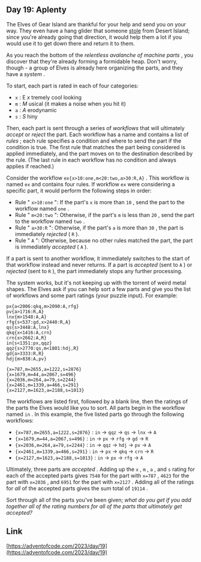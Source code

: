 ## Day 19: Aplenty

The Elves of Gear Island are thankful for your help and send you on your way. They even have a hang glider that someone [stole](9) from Desert Island; since you're already going that direction, it would help them a lot if you would use it to get down there and return it to them.

As you reach the bottom of the _relentless avalanche of machine parts_ , you discover that they're already forming a formidable heap. Don't worry, though - a group of Elves is already here organizing the parts, and they have a _system_ .

To start, each part is rated in each of four categories:

- `x` : E _x_ tremely cool looking
- `m` : _M_ usical (it makes a noise when you hit it)
- `a` : _A_ erodynamic
- `s` : _S_ hiny

Then, each part is sent through a series of _workflows_ that will ultimately _accept_ or _reject_ the part. Each workflow has a name and contains a list of _rules_ ; each rule specifies a condition and where to send the part if the condition is true. The first rule that matches the part being considered is applied immediately, and the part moves on to the destination described by the rule. (The last rule in each workflow has no condition and always applies if reached.)

Consider the workflow `ex{x>10:one,m<20:two,a>30:R,A}` . This workflow is named `ex` and contains four rules. If workflow `ex` were considering a specific part, it would perform the following steps in order:

- Rule " `x>10:one` ": If the part's `x` is more than `10` , send the part to the workflow named `one` .
- Rule " `m<20:two` ": Otherwise, if the part's `m` is less than `20` , send the part to the workflow named `two` .
- Rule " `a>30:R` ": Otherwise, if the part's `a` is more than `30` , the part is immediately _rejected_ ( `R` ).
- Rule " `A` ": Otherwise, because no other rules matched the part, the part is immediately _accepted_ ( `A` ).

If a part is sent to another workflow, it immediately switches to the start of that workflow instead and never returns. If a part is _accepted_ (sent to `A` ) or _rejected_ (sent to `R` ), the part immediately stops any further processing.

The system works, but it's not keeping up with the torrent of weird metal shapes. The Elves ask if you can help sort a few parts and give you the list of workflows and some part ratings (your puzzle input). For example:

```
px{a<2006:qkq,m>2090:A,rfg}
pv{a>1716:R,A}
lnx{m>1548:A,A}
rfg{s<537:gd,x>2440:R,A}
qs{s>3448:A,lnx}
qkq{x<1416:A,crn}
crn{x>2662:A,R}
in{s<1351:px,qqz}
qqz{s>2770:qs,m<1801:hdj,R}
gd{a>3333:R,R}
hdj{m>838:A,pv}

{x=787,m=2655,a=1222,s=2876}
{x=1679,m=44,a=2067,s=496}
{x=2036,m=264,a=79,s=2244}
{x=2461,m=1339,a=466,s=291}
{x=2127,m=1623,a=2188,s=1013}
```

The workflows are listed first, followed by a blank line, then the ratings of the parts the Elves would like you to sort. All parts begin in the workflow named `in` . In this example, the five listed parts go through the following workflows:

- `{x=787,m=2655,a=1222,s=2876}` : `in` -&gt; `qqz` -&gt; `qs` -&gt; `lnx` -&gt; `A`
- `{x=1679,m=44,a=2067,s=496}` : `in` -&gt; `px` -&gt; `rfg` -&gt; `gd` -&gt; `R`
- `{x=2036,m=264,a=79,s=2244}` : `in` -&gt; `qqz` -&gt; `hdj` -&gt; `pv` -&gt; `A`
- `{x=2461,m=1339,a=466,s=291}` : `in` -&gt; `px` -&gt; `qkq` -&gt; `crn` -&gt; `R`
- `{x=2127,m=1623,a=2188,s=1013}` : `in` -&gt; `px` -&gt; `rfg` -&gt; `A`

Ultimately, three parts are _accepted_ . Adding up the `x` , `m` , `a` , and `s` rating for each of the accepted parts gives `7540` for the part with `x=787` , `4623` for the part with `x=2036` , and `6951` for the part with `x=2127` . Adding all of the ratings for _all_ of the accepted parts gives the sum total of `19114` .

Sort through all of the parts you've been given; _what do you get if you add together all of the rating numbers for all of the parts that ultimately get accepted?_

## Link

[https://adventofcode.com/2023/day/19](https://adventofcode.com/2023/day/19)
